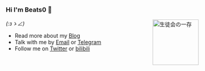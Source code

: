 ### Hi I'm Beats0 👋

<img src="https://steamuserimages-a.akamaihd.net/ugc/1749061746122410107/4BA1152B5AF9435756EC14B639036329AE8DC44A/" height="120" align="right" alt="生徒会の一存" title="生徒会の一存" />


_(:зゝ∠)_

- Read more about my [Blog](https://mynovel.life/)
- Talk with me by [Email](mailto:Beats01998@gmail.com) or [Telegram](https://t.me/Beats0ling)
- Follow me on [Twitter](https://twitter.com/Beats0ling) or [bilibili](https://space.bilibili.com/598848)
